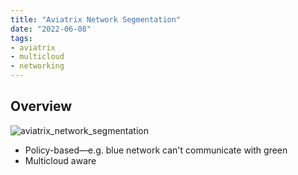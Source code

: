 ```yaml
---
title: "Aviatrix Network Segmentation"
date: "2022-06-08"
tags:
- aviatrix
- multicloud
- networking
---
```


## Overview

![aviatrix_network_segmentation](files/aviatrix_network_segmentation.svg)

- Policy-based—e.g. blue network can't communicate with green
- Multicloud aware
